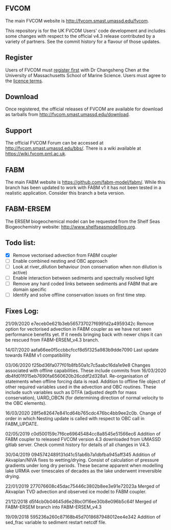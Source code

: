 FVCOM
-----

The main FVCOM website is http://fvcom.smast.umassd.edu/fvcom.

This repository is for the UK FVCOM Users' code development and includes some changes with respect to the official v4.3 release contributed by a variety of partners. 
See the commit history for a flavour of those updates. 

Register
--------

Users of FVCOM must [register first](http://fvcom.smast.umassd.edu/wp-login.php?action=register) with Dr Changsheng Chen at the University of Massachusetts School of Marine Science. Users must agree to the [licence terms](FVCOM_source/LICENCE).

Download
--------

Once registered, the official releases of FVCOM are available for download as tarballs from http://fvcom.smast.umassd.edu/download.

Support
-------

The official FVCOM Forum can be accessed at http://fvcom.smast.umassd.edu/bbs/. There is a wiki available at https://wiki.fvcom.pml.ac.uk.

FABM
----------

The main FABM website is https://github.com/fabm-model/fabm/. While this branch has been updated to work with FABM v1 it has not been tested in a realistic application. Consider this branch a beta version. 

FABM-ERSEM
----------

The ERSEM biogeochemical model can be requested from the Shelf Seas Biogeochemistry website: http://www.shelfseasmodelling.org.

## Todo list:

- [x] Remove vectorised advection from FABM coupler 
- [ ] Enable combined nesting and OBC approach
- [ ] Look at river_dilution behaviour (non conservation when non dilution is active)
- [ ] Enable interaction between sediments and spectrally resolved light
- [ ] Remove any hard coded links between sediments and FABM that are domain specific
- [ ] Identify and solve offline conservation issues on first time step. 

## Fixes Log:

21/09/2020 e7eceb0e621b3eb565737027f6991d2a4959342c Remove option for vectorised advection in FABM coupler as we have not seen performance benefits yet. If it needs bringing back with newer chips it can be rescued from FABM-ERSEM_v4.3 branch. 

14/07/2020 aafa66ee0f5ccbbcfccf8d5f325a983b9dde7090 Last update towards FABM v1 compatibililty

03/06/2020 f25bd36fa077f01b8fb50a1c7c5aabc16da1e9e8 Changes associated with offline capabilities. These include commits from 16/03/2020 db4fd01f015eb7690fa6560620b26cddf2d328a1. Re-organisation of statements when offline forcing data is read. Addition to offline file object of other required variables used in the advection and OBC routines. These include such variables such as DTFA (adjusted depth for mass conservation), UARD_OBCN (for determining direction of normal velocity to the OBC elements). 

16/03/2020 28f5e82647e841cd64b765cdc476bc4bb9ee2c0b. Change of order in which Nesting update is called with respect to OBC call in FABM_UPDATE. 

02/05/2019 c0d500159c7f6ce69645484cc8a8545e51566ec6 Addition of FABM coupler to released FVCOM version 4.3 downloaded from UMASSD gitlab server. Check commit history for details of all changes in V4.3. 

30/04/2019 0945742489131d41c51ab6b7a1dbfba945aff345 Addition of Akvaplan/NIVA fixes to wetting/drying. Consist of calculation of pressure gradients under long dry periods. These became apparent when modelling lake URMIA over timescales of decades as the lake underwent irreversible drying. 

22/01/2019 277076608c45dac75446c3802b8ee3e91e72023a Merged of Akvaplan TVD advection and observed ice model to FABM coupler. 

21/12/2018 d5f4cb0b04645d6e28bc0f16ee30b8e096b5c64f Merged of FABM-ERSEM branch into FABM-ERSEM_v4.3

19/09/2018 595236a260c87168b45d7018687948012ee4e342 Addition of sed_frac variable to sediment restart netcdf file. 







